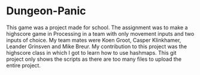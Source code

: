 # Dungeon-Panic
This game was a project made for school. The assignment was to make a highscore game in Processing in a team with only movement inputs and two inputs of choice. My team mates were Koen Groot, Casper Klinkhamer, Leander Grinsven and Mike Breur.
My contribution to this project was the highscore class in which I got to learn how to use hashmaps.
This git project only shows the scripts as there are too many files to upload the entire project.
